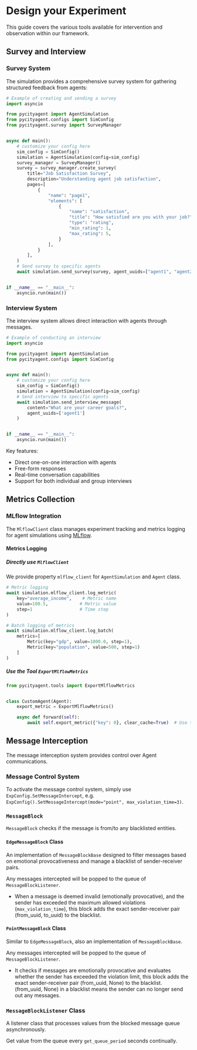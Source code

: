 # Design your Experiment

This guide covers the various tools available for intervention and observation within our framework.

## Survey and Interview

### Survey System

The simulation provides a comprehensive survey system for gathering structured feedback from agents:

```python
# Example of creating and sending a survey
import asyncio

from pycityagent import AgentSimulation
from pycityagent.configs import SimConfig
from pycityagent.survey import SurveyManager


async def main():
    # customize your config here
    sim_config = SimConfig()
    simulation = AgentSimulation(config=sim_config)
    survey_manager = SurveyManager()
    survey = survey_manager.create_survey(
        title="Job Satisfaction Survey",
        description="Understanding agent job satisfaction",
        pages=[
            {
                "name": "page1",
                "elements": [
                    {
                        "name": "satisfaction",
                        "title": "How satisfied are you with your job?",
                        "type": "rating",
                        "min_rating": 1,
                        "max_rating": 5,
                    }
                ],
            }
        ],
    )
    # Send survey to specific agents
    await simulation.send_survey(survey, agent_uuids=["agent1", "agent2"])


if __name__ == "__main__":
    asyncio.run(main())
```

### Interview System 

The interview system allows direct interaction with agents through messages.

```python
# Example of conducting an interview
import asyncio

from pycityagent import AgentSimulation
from pycityagent.configs import SimConfig


async def main():
    # customize your config here
    sim_config = SimConfig()
    simulation = AgentSimulation(config=sim_config)
    # Send interview to specific agents
    await simulation.send_interview_message(
        content="What are your career goals?",
        agent_uuids=['agent1']
    )


if __name__ == "__main__":
    asyncio.run(main())
```

Key features:
- Direct one-on-one interaction with agents
- Free-form responses
- Real-time conversation capabilities
- Support for both individual and group interviews

## Metrics Collection

### MLflow Integration

The `MlflowClient` class manages experiment tracking and metrics logging for agent simulations using [MLflow](https://mlflow.org/).

#### Metrics Logging

##### Directly use `MlflowClient` 

We provide property `mlflow_client` for `AgentSimulation` and `Agent` class.

```python
# Metric logging
await simulation.mlflow_client.log_metric(
    key="average_income",    # Metric name
    value=100.5,            # Metric value
    step=1                  # Time step 
)

# Batch logging of metrics
await simulation.mlflow_client.log_batch(
    metrics=[
        Metric(key="gdp", value=1000.0, step=1),
        Metric(key="population", value=500, step=1)
    ]
)
```

##### Use the Tool `ExportMlflowMetrics` 

```python
from pycityagent.tools import ExportMlflowMetrics


class CustomAgent(Agent):
    export_metric = ExportMlflowMetrics()

    async def forward(self):
        await self.export_metric({"key": 0}, clear_cache=True)  # Use the tool
```

## Message Interception

The message interception system provides control over Agent communications.

### Message Control System

To activate the message control system, simply use `ExpConfig.SetMessageIntercept`, e.g. `ExpConfig().SetMessageIntercept(mode="point", max_violation_time=3)`.

### `MessageBlock`

`MessageBlock` checks if the message is from/to any blacklisted entities.

#### `EdgeMessageBlock` Class

An implementation of `MessageBlockBase` designed to filter messages based on emotional provocativeness and manage a blacklist of sender-receiver pairs.

Any messages intercepted will be popped to the queue of `MessageBlockListener`.

- When a message is deemed invalid (emotionally provocative), and the sender has exceeded the maximum allowed violations (`max_violation_time`), this block adds the exact sender-receiver pair (from_uuid, to_uuid) to the blacklist.

#### `PointMessageBlock` Class
Similar to `EdgeMessageBlock`, also an implementation of `MessageBlockBase`.

Any messages intercepted will be popped to the queue of `MessageBlockListener`.

- It checks if messages are emotionally provocative and evaluates whether the sender has exceeded the violation limit, this block adds the exact sender-receiver pair (from_uuid, None) to the blacklist. (from_uuid, None) in a blacklist means the sender can no longer send out any messages.

### `MessageBlockListener` Class

A listener class that processes values from the blocked message queue asynchronously.

Get value from the queue every `get_queue_period` seconds continually.
